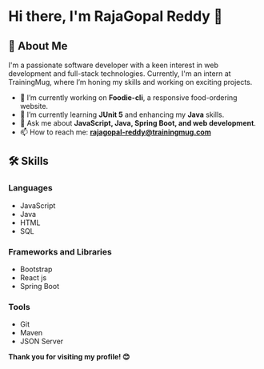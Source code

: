 # Hi there, I'm RajaGopal Reddy 👋

## 🚀 About Me

I'm a passionate software developer with a keen interest in web development and full-stack technologies. Currently, I'm an intern at TrainingMug, where I’m honing my skills and working on exciting projects.

- 🔭 I’m currently working on **Foodie-cli**, a responsive food-ordering website.
- 🌱 I’m currently learning **JUnit 5** and enhancing my **Java** skills.
- 💬 Ask me about **JavaScript, Java, Spring Boot, and web development**.
- 📫 How to reach me: **rajagopal-reddy@trainingmug.com**

## 🛠 Skills

### Languages
- JavaScript
- Java
- HTML
- SQL

### Frameworks and Libraries
- Bootstrap
- React js
- Spring Boot

### Tools
- Git
- Maven
- JSON Server

**Thank you for visiting my profile! 😊**

